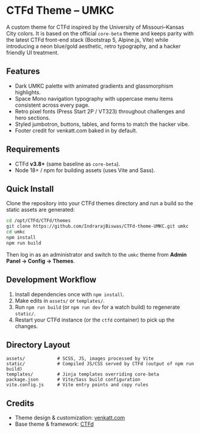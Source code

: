 # CTFd Theme – UMKC

A custom theme for CTFd inspired by the University of Missouri–Kansas City colors. It is based on the official `core-beta` theme and keeps parity with the latest CTFd front-end stack (Bootstrap 5, Alpine.js, Vite) while introducing a neon blue/gold aesthetic, retro typography, and a hacker friendly UI treatment.

## Features
- Dark UMKC palette with animated gradients and glassmorphism highlights.
- Space Mono navigation typography with uppercase menu items consistent across every page.
- Retro pixel fonts (Press Start 2P / VT323) throughout challenges and hero sections.
- Styled jumbotron, buttons, tables, and forms to match the hacker vibe.
- Footer credit for venkatt.com baked in by default.

## Requirements
- CTFd **v3.8+** (same baseline as `core-beta`).
- Node 18+ / npm for building assets (uses Vite and Sass).

## Quick Install
Clone the repository into your CTFd themes directory and run a build so the static assets are generated:

```bash
cd /opt/CTFd/CTFd/themes
git clone https://github.com/IndrarajBiswas/CTFd-theme-UMKC.git umkc
cd umkc
npm install
npm run build
```

Then log in as an administrator and switch to the `umkc` theme from **Admin Panel → Config → Themes**.

## Development Workflow
1. Install dependencies once with `npm install`.
2. Make edits in `assets/` or `templates/`.
3. Run `npm run build` (or `npm run dev` for a watch build) to regenerate `static/`.
4. Restart your CTFd instance (or the `ctfd` container) to pick up the changes.

## Directory Layout
```
assets/            # SCSS, JS, images processed by Vite
static/            # Compiled JS/CSS served by CTFd (output of npm run build)
templates/         # Jinja templates overriding core-beta
package.json       # Vite/Sass build configuration
vite.config.js     # Vite entry points and copy rules
```

## Credits
- Theme design & customization: [venkatt.com](https://venkatt.com/)
- Base theme & framework: [CTFd](https://github.com/CTFd/CTFd)
